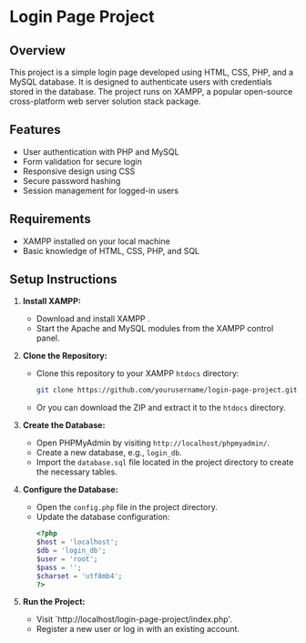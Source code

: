 # Login Page Project

## Overview

This project is a simple login page developed using HTML, CSS, PHP, and a MySQL database. It is designed to authenticate users with credentials stored in the database. The project runs on XAMPP, a popular open-source cross-platform web server solution stack package.

## Features

- User authentication with PHP and MySQL
- Form validation for secure login
- Responsive design using CSS
- Secure password hashing
- Session management for logged-in users

## Requirements

- XAMPP installed on your local machine
- Basic knowledge of HTML, CSS, PHP, and SQL

## Setup Instructions

1. **Install XAMPP:**
   - Download and install XAMPP .
   - Start the Apache and MySQL modules from the XAMPP control panel.

2. **Clone the Repository:**
   - Clone this repository to your XAMPP `htdocs` directory:
     ```bash
     git clone https://github.com/yourusername/login-page-project.git
     ```
   - Or you can download the ZIP and extract it to the `htdocs` directory.

3. **Create the Database:**
   - Open PHPMyAdmin by visiting `http://localhost/phpmyadmin/`.
   - Create a new database, e.g., `login_db`.
   - Import the `database.sql` file located in the project directory to create the necessary tables.

4. **Configure the Database:**
   - Open the `config.php` file in the project directory.
   - Update the database configuration:
     ```php
     <?php
     $host = 'localhost';
     $db = 'login_db';
     $user = 'root';
     $pass = '';
     $charset = 'utf8mb4';
     ?>
     ```

5. **Run the Project:**
   - Visit `http://localhost/login-page-project/index.php'.
   - Register a new user or log in with an existing account.


